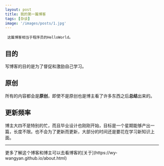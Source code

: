 ```yaml
---
layout: post
title: 我的第一篇博客
tags: [杂谈]
image: '/images/posts/1.jpg'
---
```














     这篇博客相当于程序员的HelloWorld。
     
     
## 目的     
写博客的目的是为了督促和激励自己学习。
## 原创
所有的内容都会是**原创**，即使不是原创也是博主看了许多东西之后**总结**出来的。
## 更新频率
博主大四不是特别的忙，而且毕业设计也刚刚开始，目标是一个星期能够产出一篇，长度不限。也不会为了更新而更新，大部分的时间还是要花在学习新知识上面。

<hr>
更多了解这个博客和博主可以去看博客的[关于](https://wy-wangyan.github.io/about.html)
